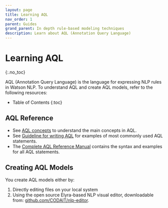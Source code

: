 ```yaml
---
layout: page
title: Learning AQL
nav_order: 1
parent: Guides 
grand_parent: In depth rule-based modeling techniques
description: Learn about AQL (Annotation Query Language)
---
```


# Learning AQL
{:.no_toc}

AQL (Annotation Query Language) is the language for expressing NLP rules in Watson NLP.
To understand AQL and create AQL models, refer to the following resources:

* Table of Contents
{:toc}

## AQL Reference 

- See [AQL concepts](./ana_txtan_extractors.md) to understand the main concepts in AQL.
- See [Guideline for writing AQL](./aql-guidelines.md) for examples of most commonly used AQL statements.
- The [Complete AQL Reference Manual](./aql-ref-guide.md) contains the syntax and examples for all AQL statements.

## Creating AQL Models
You create AQL models either by:

1. Directly editing files on your local system
2. Using the open source Elyra-based NLP visual editor, downloadable from: [github.com/CODAIT/nlp-editor](https://github.com/CODAIT/nlp-editor).
